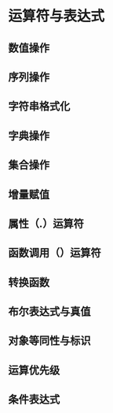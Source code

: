# 运算符与表达式

## 数值操作

## 序列操作

## 字符串格式化

## 字典操作

## 集合操作

## 增量赋值

## 属性（.）运算符

## 函数调用（）运算符

## 转换函数

## 布尔表达式与真值

## 对象等同性与标识

## 运算优先级

## 条件表达式